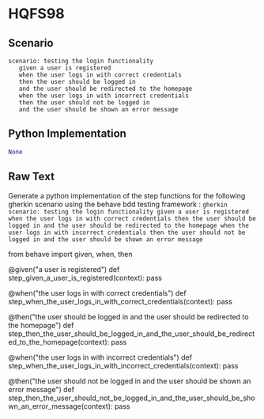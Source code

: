 # HQFS98
## Scenario
```gherkin
scenario: testing the login functionality 
   given a user is registered 
   when the user logs in with correct credentials 
   then the user should be logged in 
   and the user should be redirected to the homepage 
   when the user logs in with incorrect credentials 
   then the user should not be logged in 
   and the user should be shown an error message
```


## Python Implementation
```python
None
```


## Raw Text
Generate a python implementation of the step functions for the following gherkin scenario using the behave bdd testing framework : ```gherkin scenario: testing the login functionality given a user is registered when the user logs in with correct credentials then the user should be logged in and the user should be redirected to the homepage when the user logs in with incorrect credentials then the user should not be logged in and the user should be shown an error message ```



from behave import given, when, then

@given("a user is registered")
def step_given_a_user_is_registered(context):
    pass

@when("the user logs in with correct credentials")
def step_when_the_user_logs_in_with_correct_credentials(context):
    pass

@then("the user should be logged in and the user should be redirected to the homepage")
def step_then_the_user_should_be_logged_in_and_the_user_should_be_redirected_to_the_homepage(context):
    pass

@when("the user logs in with incorrect credentials")
def step_when_the_user_logs_in_with_incorrect_credentials(context):
    pass

@then("the user should not be logged in and the user should be shown an error message")
def step_then_the_user_should_not_be_logged_in_and_the_user_should_be_shown_an_error_message(context):
    pass
